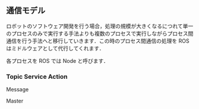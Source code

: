 ## 通信モデル

ロボットのソフトウェア開発を行う場合，処理の規模が大きくなるにつれて単一のプロセスのみで実行する手法よりも複数のプロセスで実行しながらプロセス間通信を行う手法へと移行していきます．この時のプロセス間通信の処理を ROS はミドルウェアとして代行してくれます．

各プロセスを ROS では Node と呼びます．

### Topic Service Action


Message

Master